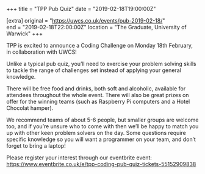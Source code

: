 +++
title = "TPP Pub Quiz"
date = "2019-02-18T19:00:00Z"

[extra]
original = "https://uwcs.co.uk/events/pub-2019-02-18/"    
end = "2019-02-18T22:00:00Z"
location = "The Graduate, University of Warwick"
+++

TPP is excited to announce a Coding Challenge on Monday 18th February, in collaboration with UWCS\!  

Unlike a typical pub quiz, you’ll need to exercise your problem solving skills to tackle the range of challenges set instead of applying your general knowledge.

There will be free food and drinks, both soft and alcoholic, available for attendees throughout the whole event. There will also be great prizes on offer for the winning teams (such as Raspberry Pi computers and a Hotel Chocolat hamper).

We recommend teams of about 5-6 people, but smaller groups are welcome too, and if you’re unsure who to come with then we’ll be happy to match you up with other keen problem solvers on the day. Some questions require specific knowledge so you will want a programmer on your team, and don’t forget to bring a laptop\!

Please register your interest through our eventbrite event: <https://www.eventbrite.co.uk/e/tpp-coding-pub-quiz-tickets-55152909838>

